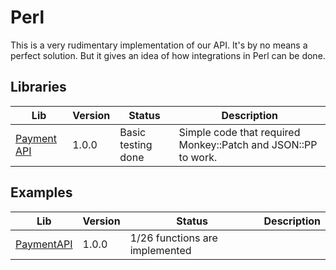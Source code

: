 # Perl

This is a very rudimentary implementation of our API. It's by no means a perfect solution. But it gives an idea of how integrations in Perl can be done.

## Libraries

| Lib                          | Version | Status             | Description                                                   |
| ---------------------------- | ------- | ------------------ | ------------------------------------------------------------- |
| [Payment API](PaymentAPI.pl) | 1.0.0   | Basic testing done | Simple code that required Monkey::Patch and JSON::PP to work. |

## Examples

| Lib                               | Version | Status                         | Description |
| --------------------------------- | ------- | ------------------------------ | ----------- |
| [PaymentAPI](examples/PaymentAPI) | 1.0.0   | 1/26 functions are implemented |             |
